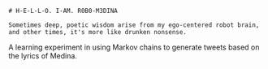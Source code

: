 ```
# H-E-L-L-O. I-AM. R0B0-M3DINA

Sometimes deep, poetic wisdom arise from my ego-centered robot brain,
and other times, it's more like drunken nonsense.
```

A learning experiment in using Markov chains to generate tweets based on the lyrics of Medina.
